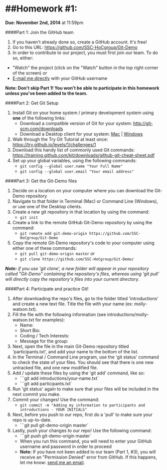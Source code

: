 ##Homework \#1:
=============

**Due: November 2nd, 2014** at 11:59pm

####Part 1: Join the GitHub team

1. If you haven't already done so, create a GitHub account. It's free!
2. Go to this URL: https://github.com/SSC-HoCgroup/Git-Demo
3. In order to contribute to our project, you must first join our team. To do so, either:
  * "Watch" the project (click on the "Watch" button in the top right corner of the screen) *or* 
  * [E-mail me directly](mailto:mollyawatson@gmail.com) with your GitHub username

**Note: Don't skip Part 1! You won't be able to participate in this homework unless you've been added to the team.**

####Part 2: Get Git Setup

1. Install Git on your home system / primary development system using **one** of the following links:
	* Download a compatible version of Git for your system: http://git-scm.com/downloads
	* Download a Desktop client for your system: [Mac](https://mac.github.com/) | [Windows](https://windows.github.com/)
2. Walk through the Try Git Tutorial at least once: https://try.github.io/levels/1/challenges/1
3. Download this handy list of commonly used Git commands: https://training.github.com/kit/downloads/github-git-cheat-sheet.pdf
4. Set up your global variables, using the following commands:
	* ```git config --global user.name "Your Full Name"```
	* ```git config --global user.email "Your email address"```

####Part 3: Get the Git-Demo files

1. Decide on a location on your computer where you can download the Git-Demo repository
2. Navigate to that folder in Terminal (Mac) or Command Line (Windows), or use one of the Desktop clients.
3. Create a new git repository in that location by using the command:
	* ```git init```
4. Create a link to the remote GitHub Git-Demo repository by using the command:
	* ```git remote add git-demo-origin https://github.com/SSC-HoCgroup/Git-Demo```
5. Copy the remote Git-Demo repository's code to your computer using either one of these commands:
	* ```git pull git-demo-origin master``` *or*
	* ```git clone https://github.com/SSC-HoCgroup/Git-Demo/```

***Note:*** *if you use 'git clone', a new folder will appear in your repository called "Git-Demo" containing the repository's files, whereas using 'git pull' will directly copy the repository's files into your current directory.* 

####Part 4: Participate and practice Git!

1. After downloading the repo's files, go to the folder titled 'introductions' and create a new text file. Title the file with your name (ex: molly-watson.txt).
2. Fill the file with the following information (see introductions/molly-watson.txt for examples):
	* Name:
	* Short Bio: 
	* Coding / Tech Interests:
	* Message for the group:
3. Next, open the file in the main Git-Demo repository titled 'participants.txt', and add your name to the bottom of the list. 
4. In the Terminal / Command Line program, use the 'git status' command to check the state of your files. You should see that there is one new untracked file, and one new modified file.
5. Add / update these files by using the 'git add' command, like so:
	* ```git add introductions/your-name.txt`
	* ```git add participants.txt`
6. Run 'git status' again to make sure that your files will be included in the next commit you make.
7. Commit your changes! Use the command:
	* ```git commit -m "Adding my information to participants and introductions - YOUR INITIALS"```
8. Next, before you push to our repo, first do a 'pull' to make sure your repo is up-to-date.
	* ```git pull git-demo-origin master`
9. Lastly, push your changes to our repo! Use the following command: 
	* ```git push git-demo-origin master`
	* When you run this command, you will need to enter your GitHub username and password in order to proceed
	* **Note:** If you have not been added to our team (Part 1, \#3), you will receive an "Permission Denied" error from GitHub. If this happens, let me know: [send me an email](mailto:mollyawatson@gmail.com).
